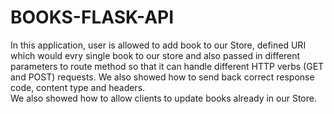# BOOKS-FLASK-API
In this application, user is allowed to add book to our Store, defined URI which would evry single book to our store and also passed in different parameters to route method so that it can handle different HTTP verbs (GET and POST) requests. We also showed how to send back correct response code, content type and headers. <br>
We also showed how to allow clients to update books already in our Store.
